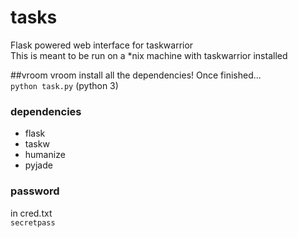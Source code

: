 # tasks
Flask powered web interface for taskwarrior  
This is meant to be run on a *nix machine with taskwarrior installed

##vroom vroom
install all the dependencies! Once finished...  
  `python task.py` (python 3)
### dependencies
* flask
* taskw
* humanize
* pyjade

### password  
in cred.txt  
  `secretpass`  
